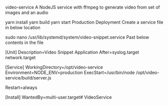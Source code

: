video-service
A NodeJS service with ffmpeg to generate video from set of images and an audio

yarn install
yarn build
yarn start
Production Deployment
Create a service file in below location

sudo nano /usr/lib/systemd/system/video-snippet.service
Past below contents in the file

[Unit]
Description=Video Snippet Application
After=syslog.target network.target

[Service]
WorkingDirectory=/opt/video-service
Environment=NODE_ENV=production
ExecStart=/usr/bin/node /opt/video-service/build/server.js

Restart=always

[Install]
WantedBy=multi-user.target# VideoService
